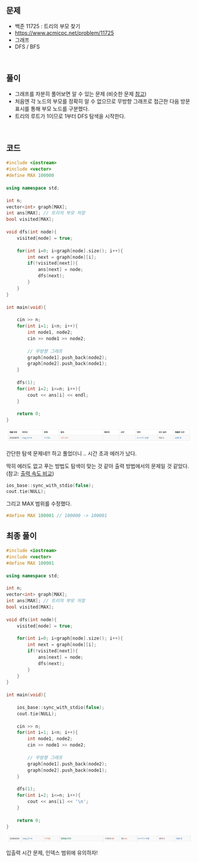 ## 문제
- 백준 11725 : 트리의 부모 찾기
- https://www.acmicpc.net/problem/11725
- 그래프
- DFS / BFS

<br/>

## 풀이
- 그래프를 차분히 풀어보면 알 수 있는 문제 (비슷한 문제 [참고](https://github.com/choidam/Algorithm-study/blob/master/posts/boj-11724.md))
- 처음엔 각 노드의 부모를 정확히 알 수 없으므로 무방향 그래프로 접근한 다음 방문 표시를 통해 부모 노드를 구분했다.
- 트리의 루트가 1이므로 1부터 DFS 탐색을 시작한다.


<br/>

## 코드
```c++
#include <iostream>
#include <vector>
#define MAX 100000

using namespace std;

int n;
vector<int> graph[MAX];
int ans[MAX]; // 트리의 부모 저장
bool visited[MAX];

void dfs(int node){
    visited[node] = true;
    
    for(int i=0; i<graph[node].size(); i++){
        int next = graph[node][i];
        if(!visited[next]){
            ans[next] = node;
            dfs(next);
        }
    }
}

int main(void){
    
    cin >> n;
    for(int i=1; i<n; i++){
        int node1, node2;
        cin >> node1 >> node2;
        
        // 무방향 그래프
        graph[node1].push_back(node2);
        graph[node2].push_back(node1);
    }
    
    dfs(1);
    for(int i=2; i<=n; i++){
        cout << ans[i] << endl;
    }
    
    return 0;
}

```

![screenshots](./screenshots/boj11725-err.png)

간단한 탐색 문제네!! 하고 풀었더니 .. 시간 초과 에러가 났다.

딱히 에러도 없고 푸는 방법도 탐색이 맞는 것 같아 출력 방법에서의 문제일 것 같았다. (참고: [출력 속도 비교](https://www.acmicpc.net/blog/view/57))

```c++
ios_base::sync_with_stdio(false);
cout.tie(NULL);
```

그리고 MAX 범위를 수정했다.

```c++
#define MAX 100001 // 100000 -> 100001
```



## 최종 풀이

```c++
#include <iostream>
#include <vector>
#define MAX 100001

using namespace std;

int n;
vector<int> graph[MAX];
int ans[MAX]; // 트리의 부모 저장
bool visited[MAX];

void dfs(int node){
    visited[node] = true;
    
    for(int i=0; i<graph[node].size(); i++){
        int next = graph[node][i];
        if(!visited[next]){
            ans[next] = node;
            dfs(next);
        }
    }
}

int main(void){
    
    ios_base::sync_with_stdio(false);
    cout.tie(NULL);
    
    cin >> n;
    for(int i=1; i<n; i++){
        int node1, node2;
        cin >> node1 >> node2;
        
        // 무방향 그래프
        graph[node1].push_back(node2);
        graph[node2].push_back(node1);
    }
    
    dfs(1);
    for(int i=2; i<=n; i++){
        cout << ans[i] << '\n';
    }
    
    return 0;
}

```

![screenshots](./screenshots/boj11725.png)



입출력 시간 문제, 인덱스 범위에 유의하자!